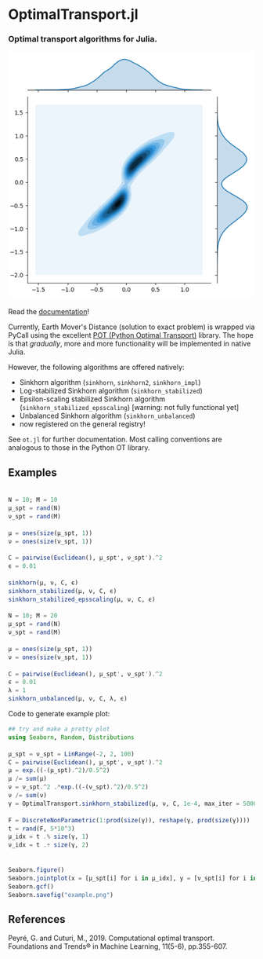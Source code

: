 # OptimalTransport.jl
### Optimal transport algorithms for Julia.

![example histogram](example.png)

Read the [documentation](http://zsteve.phatcode.net/OptimalTransportDocs/)!

Currently, Earth Mover's Distance (solution to exact problem) is wrapped via PyCall using the excellent [POT (Python Optimal Transport)](https://github.com/PythonOT/POT) library. The hope is that _gradually_, more and more functionality will be implemented in native Julia.

However, the following algorithms are offered natively:

* Sinkhorn algorithm (`sinkhorn`, `sinkhorn2`, `sinkhorn_impl`)
* Log-stabilized Sinkhorn algorithm (`sinkhorn_stabilized`)
* Epsilon-scaling stabilized Sinkhorn algorithm (`sinkhorn_stabilized_epsscaling`) [warning: not fully functional yet]
* Unbalanced Sinkhorn algorithm (`sinkhorn_unbalanced`)
* now registered on the general registry!

See `ot.jl` for further documentation. Most calling conventions are analogous to those in the Python OT library.

## Examples

```julia

N = 10; M = 10
μ_spt = rand(N)
ν_spt = rand(M)

μ = ones(size(μ_spt, 1))
ν = ones(size(ν_spt, 1))

C = pairwise(Euclidean(), μ_spt', ν_spt').^2
ϵ = 0.01

sinkhorn(μ, ν, C, ϵ)
sinkhorn_stabilized(μ, ν, C, ϵ)
sinkhorn_stabilized_epsscaling(μ, ν, C, ϵ)

N = 10; M = 20
μ_spt = rand(N)
ν_spt = rand(M)

μ = ones(size(μ_spt, 1))
ν = ones(size(ν_spt, 1))

C = pairwise(Euclidean(), μ_spt', ν_spt').^2
ϵ = 0.01
λ = 1
sinkhorn_unbalanced(μ, ν, C, λ, ϵ)

```

Code to generate example plot:
```julia
## try and make a pretty plot
using Seaborn, Random, Distributions

μ_spt = ν_spt = LinRange(-2, 2, 100)
C = pairwise(Euclidean(), μ_spt', ν_spt').^2
μ = exp.((-(μ_spt).^2)/0.5^2)
μ /= sum(μ)
ν = ν_spt.^2 .*exp.((-(ν_spt).^2)/0.5^2)
ν /= sum(ν)
γ = OptimalTransport.sinkhorn_stabilized(μ, ν, C, 1e-4, max_iter = 5000)

F = DiscreteNonParametric(1:prod(size(γ)), reshape(γ, prod(size(γ))))
t = rand(F, 5*10^3)
μ_idx = t .% size(γ, 1)
ν_idx = t .÷ size(γ, 2)


Seaborn.figure()
Seaborn.jointplot(x = [μ_spt[i] for i in μ_idx], y = [ν_spt[i] for i in ν_idx], kind = "kde")
Seaborn.gcf()
Seaborn.savefig("example.png")
```

## References

Peyré, G. and Cuturi, M., 2019. Computational optimal transport. Foundations and Trends® in Machine Learning, 11(5-6), pp.355-607.

